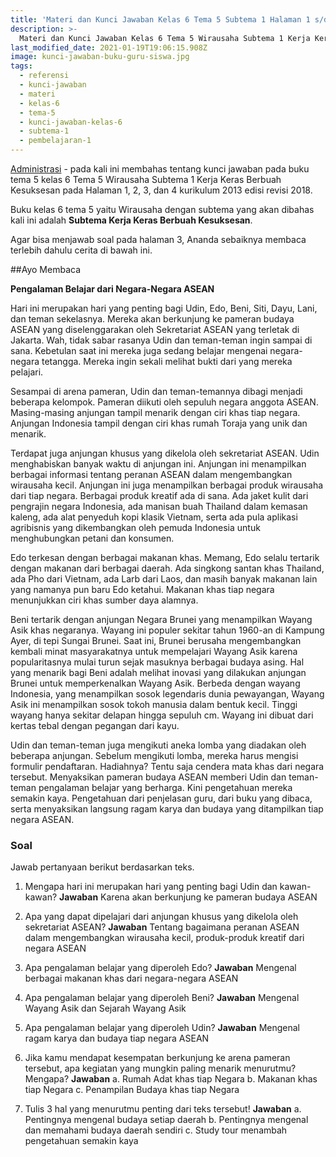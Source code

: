 ```yaml
---
title: 'Materi dan Kunci Jawaban Kelas 6 Tema 5 Subtema 1 Halaman 1 s/d 4'
description: >-
  Materi dan Kunci Jawaban Kelas 6 Tema 5 Wirausaha Subtema 1 Kerja Keras Berbuah Kesuksesan pada Halaman 1, 2, 3, dan 4 kurikulum 2013 edisi revisi 2018.
last_modified_date: 2021-01-19T19:06:15.908Z
image: kunci-jawaban-buku-guru-siswa.jpg
tags:
  - referensi
  - kunci-jawaban
  - materi
  - kelas-6
  - tema-5
  - kunci-jawaban-kelas-6
  - subtema-1
  - pembelajaran-1
---
```


[Administrasi](/ 'Administrasi.Net') - pada kali ini membahas tentang kunci jawaban pada buku tema 5 kelas 6 Tema 5 Wirausaha Subtema 1 Kerja Keras Berbuah Kesuksesan pada Halaman 1, 2, 3, dan 4 kurikulum 2013 edisi revisi 2018.

Buku kelas 6 tema 5 yaitu Wirausaha dengan subtema yang akan dibahas kali ini adalah **Subtema Kerja Keras Berbuah Kesuksesan**.

Agar bisa menjawab soal pada halaman 3, Ananda sebaiknya membaca terlebih dahulu cerita di bawah ini. 

##Ayo Membaca

**Pengalaman Belajar dari Negara-Negara ASEAN**

Hari ini merupakan hari yang penting bagi Udin, Edo, Beni, Siti, Dayu, Lani, dan teman sekelasnya. Mereka akan berkunjung ke pameran budaya ASEAN yang diselenggarakan oleh Sekretariat ASEAN yang terletak di Jakarta. Wah, tidak sabar rasanya Udin dan teman-teman ingin sampai di sana. Kebetulan saat ini mereka juga sedang belajar mengenai negara-negara tetangga. Mereka ingin sekali melihat bukti dari yang mereka pelajari. 

Sesampai di arena pameran, Udin dan teman-temannya dibagi menjadi beberapa kelompok. Pameran diikuti oleh sepuluh negara anggota ASEAN. Masing-masing anjungan tampil menarik dengan ciri khas tiap negara. Anjungan Indonesia tampil dengan ciri khas rumah Toraja yang unik dan
menarik.

Terdapat juga anjungan khusus yang dikelola oleh sekretariat ASEAN. Udin menghabiskan banyak waktu di anjungan ini. Anjungan ini menampilkan berbagai informasi tentang peranan ASEAN dalam mengembangkan wirausaha kecil. Anjungan ini juga menampilkan berbagai produk wirausaha dari tiap negara. Berbagai produk kreatif ada di sana. Ada jaket kulit dari pengrajin negara Indonesia, ada manisan buah Thailand dalam kemasan kaleng, ada alat penyeduh kopi klasik Vietnam, serta ada
pula aplikasi agribisnis yang dikembangkan oleh pemuda Indonesia untuk menghubungkan petani dan konsumen. 

Edo terkesan dengan berbagai makanan khas. Memang, Edo selalu tertarik dengan makanan dari berbagai daerah. Ada singkong santan khas Thailand, ada Pho dari Vietnam, ada Larb dari Laos, dan masih banyak makanan lain yang namanya pun baru Edo ketahui. Makanan khas tiap negara menunjukkan ciri khas sumber daya alamnya. 

Beni tertarik dengan anjungan Negara Brunei yang menampilkan Wayang Asik khas negaranya. Wayang ini populer sekitar tahun 1960-an di Kampung Ayer, di tepi Sungai Brunei. Saat ini, Brunei berusaha mengembangkan kembali minat masyarakatnya untuk mempelajari Wayang Asik karena popularitasnya mulai turun sejak masuknya berbagai budaya asing. Hal yang menarik bagi Beni adalah melihat inovasi yang dilakukan anjungan Brunei untuk memperkenalkan Wayang Asik. Berbeda dengan wayang Indonesia, yang menampilkan sosok legendaris dunia pewayangan, Wayang Asik ini menampilkan sosok tokoh manusia dalam bentuk kecil. Tinggi wayang hanya sekitar delapan hingga sepuluh cm. Wayang ini dibuat dari kertas tebal dengan pegangan dari kayu. 

Udin dan teman-teman juga mengikuti aneka lomba yang diadakan oleh beberapa anjungan. Sebelum mengikuti lomba, mereka harus mengisi formulir pendaftaran. Hadiahnya? Tentu saja cendera mata khas dari negara tersebut. Menyaksikan pameran budaya ASEAN memberi Udin dan teman-teman pengalaman belajar yang berharga. Kini pengetahuan mereka semakin kaya. Pengetahuan dari penjelasan guru, dari buku yang dibaca, serta menyaksikan langsung ragam karya dan budaya yang ditampilkan tiap negara ASEAN.

### Soal
Jawab pertanyaan berikut berdasarkan teks.
1) Mengapa hari ini merupakan hari yang penting bagi Udin dan kawan-kawan?
**Jawaban**
Karena akan berkunjung ke pameran budaya ASEAN

2) Apa yang dapat dipelajari dari anjungan khusus yang dikelola oleh sekretariat ASEAN?
**Jawaban**
Tentang bagaimana peranan ASEAN dalam mengembangkan wirausaha kecil, produk-produk kreatif dari negara ASEAN

3) Apa pengalaman belajar yang diperoleh Edo?
**Jawaban**
Mengenal berbagai makanan khas dari negara-negara ASEAN

4) Apa pengalaman belajar yang diperoleh Beni?
**Jawaban**
Mengenal Wayang Asik dan Sejarah Wayang Asik

5) Apa pengalaman belajar yang diperoleh Udin?
**Jawaban**
Mengenal ragam karya dan budaya tiap negara ASEAN

6) Jika kamu mendapat kesempatan berkunjung ke arena pameran tersebut, apa kegiatan yang mungkin paling menarik menurutmu? Mengapa?
**Jawaban**
a. Rumah Adat khas tiap Negara
b. Makanan khas tiap Negara
c. Penampilan Budaya khas tiap Negara

7) Tulis 3 hal yang menurutmu penting dari teks tersebut!
**Jawaban**
a. Pentingnya mengenal budaya setiap daerah
b. Pentingnya mengenal dan memahami budaya daerah sendiri
c. Study tour menambah pengetahuan semakin kaya
